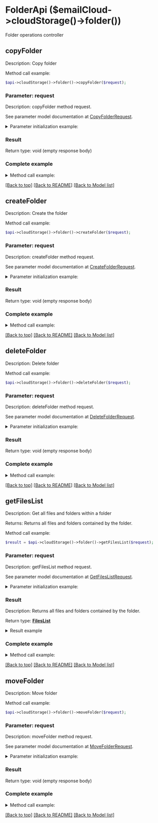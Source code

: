 # FolderApi ($emailCloud->cloudStorage()->folder())

Folder operations controller

## **copyFolder**

Description: Copy folder


Method call example:
```php
$api->cloudStorage()->folder()->copyFolder($request);
```

### Parameter: request

Description: copyFolder method request.

See parameter model documentation at [CopyFolderRequest](CopyFolderRequest.md).

<details>
    <summary>Parameter initialization example:</summary>

```php
$request = Models::CopyFolderRequest()
    ->src_path('/storage/path/to/source/folder')
    ->dest_path('/storage/path/to/destination/folder')
    ->src_storage_name('First Storage')
    ->dest_storage_name('Other Storage')
    ->build();
```

</details>

### Result

Return type: void (empty response body)

### Complete example

<details>
    <summary>Method call example:</summary>

```php
$api = new EmailCloud($clientSecret, $clientId);

// Prepare parameters:
$request = Models::CopyFolderRequest()
    ->src_path('/storage/path/to/source/folder')
    ->dest_path('/storage/path/to/destination/folder')
    ->src_storage_name('First Storage')
    ->dest_storage_name('Other Storage')
    ->build();

// Call method:
$api->cloudStorage()->folder()->copyFolder($request);
```

</details>

[[Back to top]](#)  [[Back to README]](README.md) [[Back to Model list]](Models.md)

## **createFolder**

Description: Create the folder


Method call example:
```php
$api->cloudStorage()->folder()->createFolder($request);
```

### Parameter: request

Description: createFolder method request.

See parameter model documentation at [CreateFolderRequest](CreateFolderRequest.md).

<details>
    <summary>Parameter initialization example:</summary>

```php
$request = Models::CreateFolderRequest()
    ->path('/storage/path/to/new/folder')
    ->storage_name('First Storage')
    ->build();
```

</details>

### Result

Return type: void (empty response body)

### Complete example

<details>
    <summary>Method call example:</summary>

```php
$api = new EmailCloud($clientSecret, $clientId);

// Prepare parameters:
$request = Models::CreateFolderRequest()
    ->path('/storage/path/to/new/folder')
    ->storage_name('First Storage')
    ->build();

// Call method:
$api->cloudStorage()->folder()->createFolder($request);
```

</details>

[[Back to top]](#)  [[Back to README]](README.md) [[Back to Model list]](Models.md)

## **deleteFolder**

Description: Delete folder


Method call example:
```php
$api->cloudStorage()->folder()->deleteFolder($request);
```

### Parameter: request

Description: deleteFolder method request.

See parameter model documentation at [DeleteFolderRequest](DeleteFolderRequest.md).

<details>
    <summary>Parameter initialization example:</summary>

```php
$request = Models::DeleteFolderRequest()
    ->path('/storage/path/to/folder')
    ->storage_name('First Storage')
    ->recursive(true)
    ->build();
```

</details>

### Result

Return type: void (empty response body)

### Complete example

<details>
    <summary>Method call example:</summary>

```php
$api = new EmailCloud($clientSecret, $clientId);

// Prepare parameters:
$request = Models::DeleteFolderRequest()
    ->path('/storage/path/to/folder')
    ->storage_name('First Storage')
    ->recursive(true)
    ->build();

// Call method:
$api->cloudStorage()->folder()->deleteFolder($request);
```

</details>

[[Back to top]](#)  [[Back to README]](README.md) [[Back to Model list]](Models.md)

## **getFilesList**

Description: Get all files and folders within a folder

Returns: Returns all files and folders contained by the folder.

Method call example:
```php
$result = $api->cloudStorage()->folder()->getFilesList($request);
```

### Parameter: request

Description: getFilesList method request.

See parameter model documentation at [GetFilesListRequest](GetFilesListRequest.md).

<details>
    <summary>Parameter initialization example:</summary>

```php
$request = Models::GetFilesListRequest()
    ->path('/storage/path/to/folder')
    ->storage_name('First Storage')
    ->build();
```

</details>

### Result

Description: Returns all files and folders contained by the folder.

Return type: [**FilesList**](FilesList.md)

<details>
    <summary>Result example</summary>

```php
$result = Models::filesList()
    ->value(array(
        Models::storageFile()
            ->name('file.ext')
            ->modifiedDate(new DateTime())
            ->size(1024)
            ->path('/path/to/file/on/storage')
            ->build()))
    ->build();
```
</details>

### Complete example

<details>
    <summary>Method call example:</summary>

```php
$api = new EmailCloud($clientSecret, $clientId);

// Prepare parameters:
$request = Models::GetFilesListRequest()
    ->path('/storage/path/to/folder')
    ->storage_name('First Storage')
    ->build();

// Call method:
$result = $api->cloudStorage()->folder()->getFilesList($request);

// Result example:
$result = Models::filesList()
    ->value(array(
        Models::storageFile()
            ->name('file.ext')
            ->modifiedDate(new DateTime())
            ->size(1024)
            ->path('/path/to/file/on/storage')
            ->build()))
    ->build();
```

</details>

[[Back to top]](#)  [[Back to README]](README.md) [[Back to Model list]](Models.md)

## **moveFolder**

Description: Move folder


Method call example:
```php
$api->cloudStorage()->folder()->moveFolder($request);
```

### Parameter: request

Description: moveFolder method request.

See parameter model documentation at [MoveFolderRequest](MoveFolderRequest.md).

<details>
    <summary>Parameter initialization example:</summary>

```php
$request = Models::MoveFolderRequest()
    ->src_path('/storage/path/to/source/folder')
    ->dest_path('/storage/path/to/destination/folder')
    ->src_storage_name('First Storage')
    ->dest_storage_name('Other Storage')
    ->build();
```

</details>

### Result

Return type: void (empty response body)

### Complete example

<details>
    <summary>Method call example:</summary>

```php
$api = new EmailCloud($clientSecret, $clientId);

// Prepare parameters:
$request = Models::MoveFolderRequest()
    ->src_path('/storage/path/to/source/folder')
    ->dest_path('/storage/path/to/destination/folder')
    ->src_storage_name('First Storage')
    ->dest_storage_name('Other Storage')
    ->build();

// Call method:
$api->cloudStorage()->folder()->moveFolder($request);
```

</details>

[[Back to top]](#)  [[Back to README]](README.md) [[Back to Model list]](Models.md)

